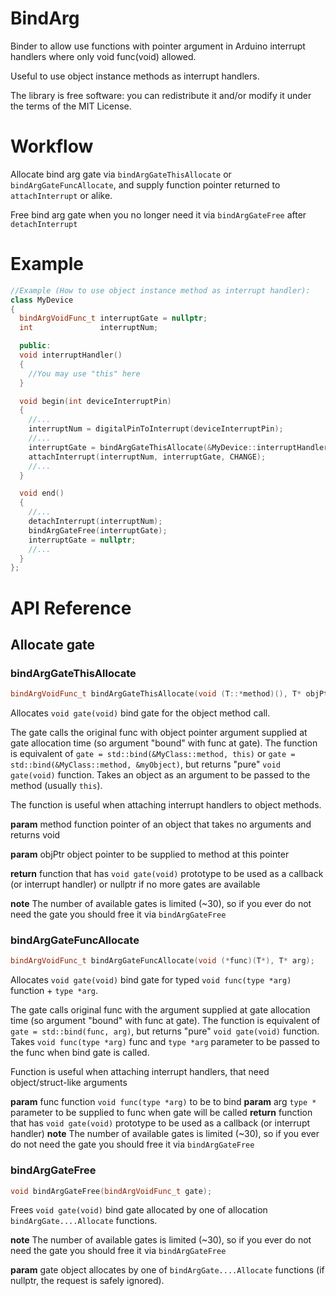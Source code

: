 # BindArg
Binder to allow use functions with pointer argument in Arduino interrupt handlers where only void func(void) allowed.

Useful to use object instance methods as interrupt handlers.

The library is free software: you can redistribute it and/or modify it under the terms of the MIT License.

# Workflow

Allocate bind arg gate via `bindArgGateThisAllocate` or `bindArgGateFuncAllocate`, and supply function pointer returned to `attachInterrupt` or alike.

Free bind arg gate when you no longer need it via `bindArgGateFree` after `detachInterrupt`

# Example
```cpp
//Example (How to use object instance method as interrupt handler):
class MyDevice
{
  bindArgVoidFunc_t interruptGate = nullptr;
  int               interruptNum;

  public:
  void interruptHandler()
  {
    //You may use "this" here
  }

  void begin(int deviceInterruptPin)
  {
    //...
    interruptNum = digitalPinToInterrupt(deviceInterruptPin);
    //...
    interruptGate = bindArgGateThisAllocate(&MyDevice::interruptHandler, this);
    attachInterrupt(interruptNum, interruptGate, CHANGE);
    //...
  }

  void end()
  {
    //...
    detachInterrupt(interruptNum);
    bindArgGateFree(interruptGate);
    interruptGate = nullptr;
    //...
  }
};
```

# API Reference

## Allocate gate

### bindArgGateThisAllocate
```cpp
bindArgVoidFunc_t bindArgGateThisAllocate(void (T::*method)(), T* objPtr);
```

Allocates `void gate(void)` bind gate for the object method call.

The gate calls the original func with object pointer argument supplied at gate allocation time (so argument "bound" with func at gate).
The function is equivalent of `gate = std::bind(&MyClass::method, this)` or `gate = std::bind(&MyClass::method, &myObject)`, 
but returns "pure" `void gate(void)` function. Takes an object as an argument to be passed to the method (usually `this`).

The function is useful when attaching interrupt handlers to object methods.

**param** method function pointer of an object that takes no arguments and returns void

**param** objPtr object pointer to be supplied to method at this pointer

**return** function that has `void gate(void)` prototype to be used as a callback (or interrupt handler) or nullptr if no more gates are available

**note** The number of available gates is limited (~30), so if you ever do not need the gate you should free it via `bindArgGateFree`

### bindArgGateFuncAllocate
```cpp
bindArgVoidFunc_t bindArgGateFuncAllocate(void (*func)(T*), T* arg);
```
Allocates `void gate(void)` bind gate for typed `void func(type *arg)` function + `type *arg`. 

The gate calls original func with the argument supplied at gate allocation time (so argument "bound" with func at gate).
The function is equivalent of `gate = std::bind(func, arg)`, but returns "pure" `void gate(void)` function.
Takes `void func(type *arg)` func and `type *arg` parameter to be passed to the func when bind gate is called.

Function is useful when attaching interrupt handlers, that need object/struct-like arguments

**param** func function `void func(type *arg)` to be to bind 
**param** arg `type *` parameter to be supplied to func when gate will be called
**return** function that has `void gate(void)` prototype to be used as a callback (or interrupt handler)
**note** The number of available gates is limited (~30), so if you ever do not need the gate you should free it via `bindArgGateFree`

### bindArgGateFree
```cpp
void bindArgGateFree(bindArgVoidFunc_t gate);
```

Frees `void gate(void)` bind gate allocated by one of allocation `bindArgGate....Allocate` functions.

**note** The number of available gates is limited (~30), so if you ever do not need the gate you should free it via `bindArgGateFree`

**param** gate object allocates by one of `bindArgGate....Allocate` functions (if nullptr, the request is safely ignored).



